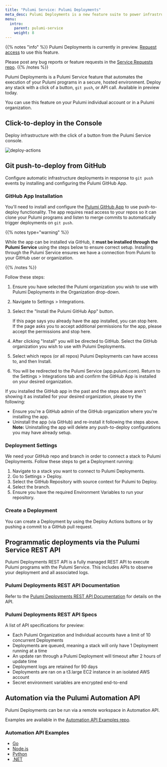 ```yaml
---
title: "Pulumi Service: Pulumi Deployments"
meta_desc: Pulumi Deployments is a new feature suite to power infrastructure and platform automation and unlock the scale of the cloud.
menu:
  intro:
    parent: pulumi-service
    weight: 8
---
```


{{% notes "info" %}}
Pulumi Deployments is currently in preview. [Request access](/product/pulumi-deployments) to use this feature.

Please post any bug reports or feature requests in the [Service Requests repo](https://github.com/pulumi/service-requests/issues/new/choose).
{{% /notes %}}

Pulumi Deployments is a Pulumi Service feature that automates the execution of your Pulumi programs in a secure, hosted environment. Deploy any stack with a click of a button, `git push`, or API call. Available in preview today.

You can use this feature on your Pulumi individual account or in a Pulumi organization.

## Click-to-deploy in the Console

Deploy infrastructure with the click of a button from the Pulumi Service console.

![deploy-actions](/images/docs/service/deploy-actions.png)

## Git push-to-deploy from GitHub

Configure automatic infrastructure deployments in response to `git push` events by installing and configuring the Pulumi GitHub App.

### GitHub App Installation

You'll need to install and configure the [Pulumi GitHub App](/docs/guides/continuous-delivery/github-app/#installation-and-configuration) to use push-to-deploy functionality. The app requires read access to your repos so it can clone your Pulumi programs and listen to merge commits to automatically trigger deployments on `git push`.

{{% notes type="warning" %}}

While the app can be installed via GitHub, it **must be installed through the Pulumi Service** using the steps below to ensure correct setup. Installing through the Pulumi Service ensures we have a connection from Pulumi to your GitHub user or organization.

{{% /notes %}}

Follow these steps:

1. Ensure you have selected the Pulumi organization you wish to use with Pulumi Deployments in the Organization drop-down.
2. Navigate to Settings > Integrations.
3. Select the "Install the Pulumi GitHub App" button.

    If this page says you already have the app installed, you can stop here. If the page asks you to accept additional permissions for the app, please accept the permissions and stop here.

4. After clicking "Install" you will be directed to GitHub. Select the GitHub organization you wish to use with Pulumi Deployments.
5. Select which repos (or all repos) Pulumi Deployments can have access to, and then Install.
6. You will be redirected to the Pulumi Service (app.pulumi.com). Return to the Settings > Integrations tab and confirm the GitHub App is installed on your desired organization.

If you installed the GitHub app in the past and the steps above aren't showing it as installed for your desired organization, please try the following:

- Ensure you're a GitHub admin of the GitHub organization where you're installing the app.
- Uninstall the app (via GitHub) and re-install it following the steps above. **Note:** Uninstalling the app will delete any push-to-deploy configurations you may have already setup.

### Deployment Settings

We need your GitHub repo and branch in order to connect a stack to Pulumi Deployments. Follow these steps to get a Deployment running:

1. Navigate to a stack you want to connect to Pulumi Deployments.
2. Go to Settings > Deploy.
3. Select the GitHub Repository with source context for Pulumi to Deploy.
4. Select the branch.
5. Ensure you have the required Environment Variables to run your repository.

### Create a Deployment

You can create a Deployment by using the Deploy Actions buttons or by pushing a commit to a GitHub pull request.

## Programmatic deployments via the Pulumi Service REST API

Pulumi Deployments REST API is a fully managed REST API to execute Pulumi programs with the Pulumi Service. This includes APIs to observe your deployment and all associated logs.

### Pulumi Deployments REST API Documentation

Refer to the [Pulumi Deployments REST API Documentation](/docs/reference/deployments-rest-api) for details on the API.

### Pulumi Deployments REST API Specs

A list of API specifications for preview:

- Each Pulumi Organization and Individual accounts have a limit of 10 concurrent Deployments
- Deployments are queued, meaning a stack will only have 1 Deployment running at a time
- An update ran through a Pulumi Deployment will timeout after 2 hours of update time
- Deployment logs are retained for 90 days
- Deployments are ran on a t3.large EC2 instance in an isolated AWS account
- Secret environment variables are encrypted end-to-end

## Automation via the Pulumi Automation API

Pulumi Deployments can be run via a remote workspace in Automation API.

Examples are available in the [Automation API Examples repo](https://github.com/pulumi/automation-api-examples).

### Automation API Examples

- [Go](https://github.com/pulumi/automation-api-examples/tree/main/go/remote_deployment)
- [Node.js](https://github.com/pulumi/automation-api-examples/tree/main/nodejs/remoteDeployment-tsnode)
- [Python](https://github.com/pulumi/automation-api-examples/tree/main/python/remote_deployment)
- [.NET](https://github.com/pulumi/automation-api-examples/tree/main/dotnet/RemoteDeployment)
